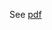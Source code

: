 See <a href="https://docs.google.com/viewer?url=https://github.com/veltall/cv/raw/master/resume.pdf" target="_blank">pdf</a>
